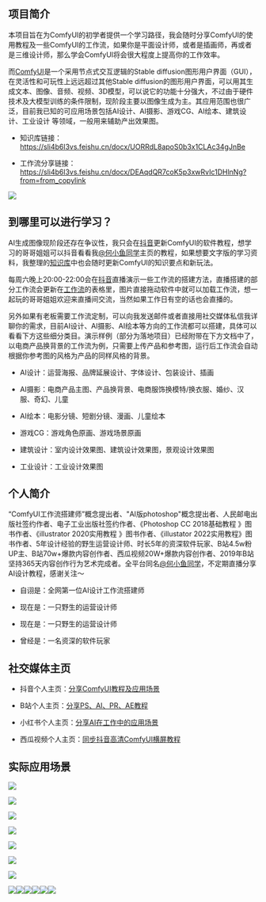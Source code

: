 ## 项目简介

本项目旨在为ComfyUI的初学者提供一个学习路径，我会随时分享ComfyUI的使用教程及一些ComfyUI的工作流，如果你是平面设计师，或者是插画师，再或者是三维设计师，那么学会ComfyUI将会很大程度上提高你的工作效率。

而[ComfyUI](https://github.com/comfyanonymous/ComfyUI)是一个采用节点式交互逻辑的Stable diffusion图形用户界面（GUI），在灵活性和可玩性上远远超过其他Stable diffusion的图形用户界面，可以用其生成文本、图像、音频、视频、3D模型，可以说它的功能十分强大，不过由于硬件技术及大模型训练的条件限制，现阶段主要以图像生成为主。其应用范围也很广泛，目前我已知的可应用场景包括AI设计、AI摄影、游戏CG、AI绘本、建筑设计、工业设计 等领域，一般用来辅助产出效果图。

* 知识库链接：https://sli4b6l3vs.feishu.cn/docx/UORRdL8apoS0b3x1CLAc34gJnBe
  
* 工作流分享链接：https://sli4b6l3vs.feishu.cn/docx/DEAqdQR7coK5p3xwRvIc1DHlnNg?from=from_copylink

![](https://github.com/hexiaoyu946/comfyui_zerotohero/blob/main/image14.png)



## 到哪里可以进行学习？

AI生成图像现阶段还存在争议性，我只会在[抖音](https://www.douyin.com/user/MS4wLjABAAAAT3F8KSN4icautpv2aNyMdbFUpAmBkxBzmffNTYBHcmc)更新ComfyUI的软件教程，想学习的哥哥姐姐可以抖音看看我[@何小鱼同学](https://www.douyin.com/user/MS4wLjABAAAAT3F8KSN4icautpv2aNyMdbFUpAmBkxBzmffNTYBHcmc)主页的教程，如果想要文字版的学习资料，我整理的[知识库](https://sli4b6l3vs.feishu.cn/docx/UORRdL8apoS0b3x1CLAc34gJnBe)中也会随时更新ComfyUI的知识要点和新玩法。

每周六晚上20:00-22:00会在[抖音](https://www.douyin.com/user/MS4wLjABAAAAT3F8KSN4icautpv2aNyMdbFUpAmBkxBzmffNTYBHcmc)直播演示一些工作流的搭建方法，直播搭建的部分工作流会更新在[工作流](https://sli4b6l3vs.feishu.cn/docx/DEAqdQR7coK5p3xwRvIc1DHlnNg?from=from_copylink)的表格里，图片直接拖动软件中就可以加载工作流，想一起玩的哥哥姐姐欢迎来直播间交流，当然如果工作日有空的话也会直播的。

另外如果有老板需要工作流定制，可以向我发送邮件或者直接用社交媒体私信我详聊你的需求，目前AI设计、AI摄影、AI绘本等方向的工作流都可以搭建，具体可以看看下方这些细分类目。演示样例（部分为落地项目）已经附带在下方文档中了，以电商产品换背景的工作流为例，只需要上传产品和参考图，运行后工作流会自动根据你参考图的风格为产品的同样风格的背景。

* AI设计：运营海报、品牌延展设计、字体设计、包装设计、插画
  
* AI摄影：电商产品主图、产品换背景、电商服饰换模特/换衣服、婚纱、汉服、奇幻、儿童
  
* AI绘本：电影分镜、短剧分镜、漫画、儿童绘本
  
* 游戏CG：游戏角色原画、游戏场景原画

* 建筑设计：室内设计效果图、建筑设计效果图，景观设计效果图
  
* 工业设计：工业设计效果图



## 个人简介
“ComfyUI工作流搭建师”概念提出者、"AI版photoshop"概念提出者、人民邮电出版社签约作者、电子工业出版社签约作者、《Photoshop CC 2018基础教程 》图书作者、《illustrator 2020实用教程 》图书作者、《illustator 2022实用教程》图书作者、5年设计经验的野生运营设计师、时长5年的资深软件玩家、B站4.5w粉UP主、B站70w+爆款内容创作者、西瓜视频20W+爆款内容创作者、2019年B站坚持365天内容创作行为艺术完成者。全平台同名[@何小鱼同学](https://www.douyin.com/user/MS4wLjABAAAAT3F8KSN4icautpv2aNyMdbFUpAmBkxBzmffNTYBHcmc)，不定期直播分享AI设计教程，感谢关注～ 

* 自诩是：全网第一位AI设计工作流搭建师
  
* 现在是：一只野生的运营设计师

* 现在是：一只野生的运营设计师
  
* 曾经是：一名资深的软件玩家
  




## 社交媒体主页

* 抖音个人主页：[分享ComfyUI教程及应用场景](https://www.douyin.com/user/MS4wLjABAAAAT3F8KSN4icautpv2aNyMdbFUpAmBkxBzmffNTYBHcmc)
  
* B站个人主页：[分享PS、AI、PR、AE教程](https://space.bilibili.com/371873812)
  
* 小红书个人主页：[分享AI在工作中的应用场景](https://www.xiaohongshu.com/user/profile/5c41893d0000000005039b64?xhsshare=CopyLink&appuid=5c41893d0000000005039b64&apptime=1705247696)
  
* 西瓜视频个人主页：[同步抖音高清ComfyUI横屏教程](https://www.ixigua.com/home/2669225149733667?utm_source=xiguastudio)





## 实际应用场景

![](https://github.com/hexiaoyu946/comfyui_zerotohero/blob/main/image4.png)

![](https://github.com/hexiaoyu946/comfyui_zerotohero/blob/main/image5.png)

![](https://github.com/hexiaoyu946/comfyui_zerotohero/blob/main/image2.png)

![](https://github.com/hexiaoyu946/comfyui_zerotohero/blob/main/image3.png)

![](https://github.com/hexiaoyu946/comfyui_zerotohero/blob/main/image1.png)

![](https://github.com/hexiaoyu946/comfyui_zerotohero/blob/main/image12.png)

![](https://github.com/hexiaoyu946/comfyui_zerotohero/blob/main/image13.png)

![](https://github.com/hexiaoyu946/comfyui_zerotohero/blob/main/image6.png)![](https://github.com/hexiaoyu946/comfyui_zerotohero/blob/main/image7.png)![](https://github.com/hexiaoyu946/comfyui_zerotohero/blob/main/image8.png)![](https://github.com/hexiaoyu946/comfyui_zerotohero/blob/main/image9.png)![](https://github.com/hexiaoyu946/comfyui_zerotohero/blob/main/image10.png)![](https://github.com/hexiaoyu946/comfyui_zerotohero/blob/main/image11.png)






